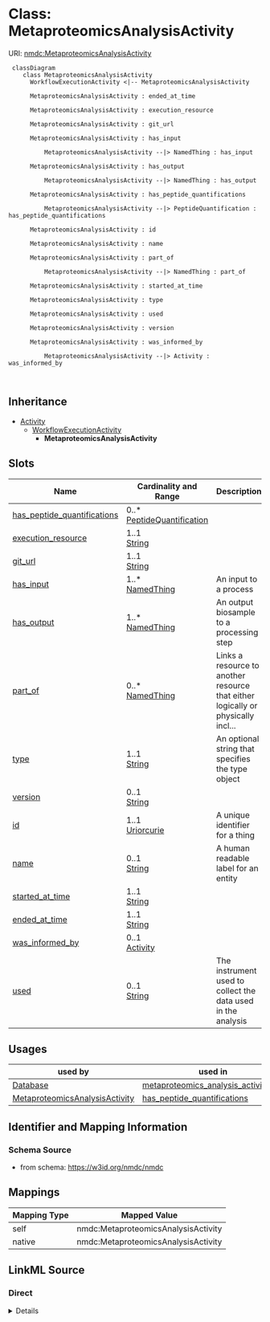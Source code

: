 # Class: MetaproteomicsAnalysisActivity



URI: [nmdc:MetaproteomicsAnalysisActivity](https://w3id.org/nmdc/MetaproteomicsAnalysisActivity)




```mermaid
 classDiagram
    class MetaproteomicsAnalysisActivity
      WorkflowExecutionActivity <|-- MetaproteomicsAnalysisActivity
      
      MetaproteomicsAnalysisActivity : ended_at_time
        
      MetaproteomicsAnalysisActivity : execution_resource
        
      MetaproteomicsAnalysisActivity : git_url
        
      MetaproteomicsAnalysisActivity : has_input
        
          MetaproteomicsAnalysisActivity --|> NamedThing : has_input
        
      MetaproteomicsAnalysisActivity : has_output
        
          MetaproteomicsAnalysisActivity --|> NamedThing : has_output
        
      MetaproteomicsAnalysisActivity : has_peptide_quantifications
        
          MetaproteomicsAnalysisActivity --|> PeptideQuantification : has_peptide_quantifications
        
      MetaproteomicsAnalysisActivity : id
        
      MetaproteomicsAnalysisActivity : name
        
      MetaproteomicsAnalysisActivity : part_of
        
          MetaproteomicsAnalysisActivity --|> NamedThing : part_of
        
      MetaproteomicsAnalysisActivity : started_at_time
        
      MetaproteomicsAnalysisActivity : type
        
      MetaproteomicsAnalysisActivity : used
        
      MetaproteomicsAnalysisActivity : version
        
      MetaproteomicsAnalysisActivity : was_informed_by
        
          MetaproteomicsAnalysisActivity --|> Activity : was_informed_by
        
      
```





## Inheritance
* [Activity](Activity.md)
    * [WorkflowExecutionActivity](WorkflowExecutionActivity.md)
        * **MetaproteomicsAnalysisActivity**



## Slots

| Name | Cardinality and Range | Description | Inheritance |
| ---  | --- | --- | --- |
| [has_peptide_quantifications](has_peptide_quantifications.md) | 0..* <br/> [PeptideQuantification](PeptideQuantification.md) |  | direct |
| [execution_resource](execution_resource.md) | 1..1 <br/> [String](String.md) |  | [WorkflowExecutionActivity](WorkflowExecutionActivity.md) |
| [git_url](git_url.md) | 1..1 <br/> [String](String.md) |  | [WorkflowExecutionActivity](WorkflowExecutionActivity.md) |
| [has_input](has_input.md) | 1..* <br/> [NamedThing](NamedThing.md) | An input to a process | [WorkflowExecutionActivity](WorkflowExecutionActivity.md) |
| [has_output](has_output.md) | 1..* <br/> [NamedThing](NamedThing.md) | An output biosample to a processing step | [WorkflowExecutionActivity](WorkflowExecutionActivity.md) |
| [part_of](part_of.md) | 0..* <br/> [NamedThing](NamedThing.md) | Links a resource to another resource that either logically or physically incl... | [WorkflowExecutionActivity](WorkflowExecutionActivity.md) |
| [type](type.md) | 1..1 <br/> [String](String.md) | An optional string that specifies the type object | [WorkflowExecutionActivity](WorkflowExecutionActivity.md) |
| [version](version.md) | 0..1 <br/> [String](String.md) |  | [WorkflowExecutionActivity](WorkflowExecutionActivity.md) |
| [id](id.md) | 1..1 <br/> [Uriorcurie](Uriorcurie.md) | A unique identifier for a thing | [Activity](Activity.md) |
| [name](name.md) | 0..1 <br/> [String](String.md) | A human readable label for an entity | [Activity](Activity.md) |
| [started_at_time](started_at_time.md) | 1..1 <br/> [String](String.md) |  | [Activity](Activity.md) |
| [ended_at_time](ended_at_time.md) | 1..1 <br/> [String](String.md) |  | [Activity](Activity.md) |
| [was_informed_by](was_informed_by.md) | 0..1 <br/> [Activity](Activity.md) |  | [Activity](Activity.md) |
| [used](used.md) | 0..1 <br/> [String](String.md) | The instrument used to collect the data used in the analysis | [Activity](Activity.md) |





## Usages

| used by | used in | type | used |
| ---  | --- | --- | --- |
| [Database](Database.md) | [metaproteomics_analysis_activity_set](metaproteomics_analysis_activity_set.md) | range | [MetaproteomicsAnalysisActivity](MetaproteomicsAnalysisActivity.md) |
| [MetaproteomicsAnalysisActivity](MetaproteomicsAnalysisActivity.md) | [has_peptide_quantifications](has_peptide_quantifications.md) | domain | [MetaproteomicsAnalysisActivity](MetaproteomicsAnalysisActivity.md) |






## Identifier and Mapping Information







### Schema Source


* from schema: https://w3id.org/nmdc/nmdc





## Mappings

| Mapping Type | Mapped Value |
| ---  | ---  |
| self | nmdc:MetaproteomicsAnalysisActivity |
| native | nmdc:MetaproteomicsAnalysisActivity |





## LinkML Source

<!-- TODO: investigate https://stackoverflow.com/questions/37606292/how-to-create-tabbed-code-blocks-in-mkdocs-or-sphinx -->

### Direct

<details>
```yaml
name: MetaproteomicsAnalysisActivity
in_subset:
- workflow subset
from_schema: https://w3id.org/nmdc/nmdc
is_a: WorkflowExecutionActivity
slots:
- has_peptide_quantifications
slot_usage:
  used:
    name: used
    description: The instrument used to collect the data used in the analysis
    domain_of:
    - Activity
  id:
    name: id
    domain_of:
    - Biosample
    - Study
    - NamedThing
    - Activity
    required: true
    structured_pattern:
      syntax: '{id_nmdc_prefix}:wfmp-{id_shoulder}-{id_blade}{id_version}{id_locus}'
      interpolated: true

```
</details>

### Induced

<details>
```yaml
name: MetaproteomicsAnalysisActivity
in_subset:
- workflow subset
from_schema: https://w3id.org/nmdc/nmdc
is_a: WorkflowExecutionActivity
slot_usage:
  used:
    name: used
    description: The instrument used to collect the data used in the analysis
    domain_of:
    - Activity
  id:
    name: id
    domain_of:
    - Biosample
    - Study
    - NamedThing
    - Activity
    required: true
    structured_pattern:
      syntax: '{id_nmdc_prefix}:wfmp-{id_shoulder}-{id_blade}{id_version}{id_locus}'
      interpolated: true
attributes:
  has_peptide_quantifications:
    name: has_peptide_quantifications
    from_schema: https://w3id.org/nmdc/nmdc
    rank: 1000
    domain: MetaproteomicsAnalysisActivity
    multivalued: true
    alias: has_peptide_quantifications
    owner: MetaproteomicsAnalysisActivity
    domain_of:
    - MetaproteomicsAnalysisActivity
    range: PeptideQuantification
  execution_resource:
    name: execution_resource
    from_schema: https://w3id.org/nmdc/nmdc
    rank: 1000
    domain: Activity
    alias: execution_resource
    owner: MetaproteomicsAnalysisActivity
    domain_of:
    - WorkflowExecutionActivity
    range: string
    required: true
  git_url:
    name: git_url
    from_schema: https://w3id.org/nmdc/nmdc
    rank: 1000
    alias: git_url
    owner: MetaproteomicsAnalysisActivity
    domain_of:
    - WorkflowExecutionActivity
    range: string
    required: true
  has_input:
    name: has_input
    description: An input to a process.
    from_schema: https://w3id.org/nmdc/nmdc
    rank: 1000
    domain: NamedThing
    multivalued: true
    alias: has_input
    owner: MetaproteomicsAnalysisActivity
    domain_of:
    - BiosampleProcessing
    - OmicsProcessing
    - WorkflowExecutionActivity
    - PlannedProcess
    range: NamedThing
    required: true
  has_output:
    name: has_output
    description: An output biosample to a processing step
    from_schema: https://w3id.org/nmdc/nmdc
    rank: 1000
    domain: NamedThing
    multivalued: true
    alias: has_output
    owner: MetaproteomicsAnalysisActivity
    domain_of:
    - OmicsProcessing
    - WorkflowExecutionActivity
    - PlannedProcess
    range: NamedThing
    required: true
  part_of:
    name: part_of
    description: Links a resource to another resource that either logically or physically
      includes it.
    from_schema: https://w3id.org/nmdc/nmdc
    aliases:
    - is part of
    rank: 1000
    domain: NamedThing
    slot_uri: dcterms:isPartOf
    multivalued: true
    alias: part_of
    owner: MetaproteomicsAnalysisActivity
    domain_of:
    - FieldResearchSite
    - Biosample
    - Study
    - OmicsProcessing
    - WorkflowExecutionActivity
    range: NamedThing
  type:
    name: type
    description: An optional string that specifies the type object.  This is used
      to allow for searches for different kinds of objects.
    deprecated: Due to confusion about what values are used for this slot, it is best
      not to use this slot. See https://github.com/microbiomedata/nmdc-schema/issues/248.
      MAM removed designates_type and rdf:type slot uri 2022-11-30
    from_schema: https://w3id.org/nmdc/nmdc
    rank: 1000
    alias: type
    owner: MetaproteomicsAnalysisActivity
    domain_of:
    - DataObject
    - Biosample
    - Study
    - OmicsProcessing
    - CreditAssociation
    - WorkflowExecutionActivity
    - MetagenomeAssembly
    - MetagenomeAnnotationActivity
    - MetatranscriptomeAnnotationActivity
    - MetatranscriptomeActivity
    - MagsAnalysisActivity
    - ReadQcAnalysisActivity
    - ReadBasedTaxonomyAnalysisActivity
    - MagBin
    - GenomeFeature
    range: string
    required: true
  version:
    name: version
    from_schema: https://w3id.org/nmdc/nmdc
    rank: 1000
    domain: Activity
    alias: version
    owner: MetaproteomicsAnalysisActivity
    domain_of:
    - WorkflowExecutionActivity
    - ReadQcAnalysisActivity
    range: string
  id:
    name: id
    description: A unique identifier for a thing. Must be either a CURIE shorthand
      for a URI or a complete URI
    from_schema: https://w3id.org/nmdc/nmdc
    rank: 1000
    identifier: true
    alias: id
    owner: MetaproteomicsAnalysisActivity
    domain_of:
    - Biosample
    - Study
    - NamedThing
    - Activity
    range: uriorcurie
    required: true
    pattern: ^[a-zA-Z0-9][a-zA-Z0-9_\.]+:[a-zA-Z0-9_][a-zA-Z0-9_\-\/\.,]*$
    structured_pattern:
      syntax: '{id_nmdc_prefix}:wfmp-{id_shoulder}-{id_blade}{id_version}{id_locus}'
      interpolated: true
  name:
    name: name
    description: A human readable label for an entity
    from_schema: https://w3id.org/nmdc/nmdc
    rank: 1000
    alias: name
    owner: MetaproteomicsAnalysisActivity
    domain_of:
    - Protocol
    - QualityControlReport
    - NamedThing
    - PersonValue
    - Activity
    range: string
  started_at_time:
    name: started_at_time
    from_schema: https://w3id.org/nmdc/nmdc
    rank: 1000
    domain: Activity
    alias: started_at_time
    owner: MetaproteomicsAnalysisActivity
    domain_of:
    - Activity
    range: string
    required: true
    pattern: ^([\+-]?\d{4}(?!\d{2}\b))((-?)((0[1-9]|1[0-2])(\3([12]\d|0[1-9]|3[01]))?|W([0-4]\d|5[0-2])(-?[1-7])?|(00[1-9]|0[1-9]\d|[12]\d{2}|3([0-5]\d|6[1-6])))([T\s]((([01]\d|2[0-3])((:?)[0-5]\d)?|24\:?00)([\.,]\d+(?!:))?)?(\17[0-5]\d([\.,]\d+)?)?([zZ]|([\+-])([01]\d|2[0-3]):?([0-5]\d)?)?)?)?$
  ended_at_time:
    name: ended_at_time
    from_schema: https://w3id.org/nmdc/nmdc
    rank: 1000
    domain: Activity
    alias: ended_at_time
    owner: MetaproteomicsAnalysisActivity
    domain_of:
    - Activity
    range: string
    required: true
    pattern: ^([\+-]?\d{4}(?!\d{2}\b))((-?)((0[1-9]|1[0-2])(\3([12]\d|0[1-9]|3[01]))?|W([0-4]\d|5[0-2])(-?[1-7])?|(00[1-9]|0[1-9]\d|[12]\d{2}|3([0-5]\d|6[1-6])))([T\s]((([01]\d|2[0-3])((:?)[0-5]\d)?|24\:?00)([\.,]\d+(?!:))?)?(\17[0-5]\d([\.,]\d+)?)?([zZ]|([\+-])([01]\d|2[0-3]):?([0-5]\d)?)?)?)?$
  was_informed_by:
    name: was_informed_by
    from_schema: https://w3id.org/nmdc/nmdc
    mappings:
    - prov:wasInformedBy
    rank: 1000
    domain: Activity
    alias: was_informed_by
    owner: MetaproteomicsAnalysisActivity
    domain_of:
    - Activity
    range: Activity
  used:
    name: used
    description: The instrument used to collect the data used in the analysis
    from_schema: https://w3id.org/nmdc/nmdc
    rank: 1000
    domain: Activity
    alias: used
    owner: MetaproteomicsAnalysisActivity
    domain_of:
    - Activity
    range: string

```
</details>